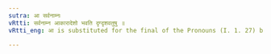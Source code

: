 ```yaml
---
sutra: आ सर्वनाम्नः
vRtti: सर्वनाम्न आकारादेशो भवति दृग्दृशवतुषु ॥
vRtti_eng: आ is substituted for the final of the Pronouns (I. 1. 27) before these words दृक्, दृश and the affix वत् ॥

---
```

